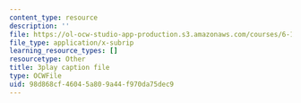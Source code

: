 ```yaml
---
content_type: resource
description: ''
file: https://ol-ocw-studio-app-production.s3.amazonaws.com/courses/6-189-multicore-programming-primer-january-iap-2007/98d868cf46045a809a44f970da75dec9_f2_lvRuqp50.vtt
file_type: application/x-subrip
learning_resource_types: []
resourcetype: Other
title: 3play caption file
type: OCWFile
uid: 98d868cf-4604-5a80-9a44-f970da75dec9
---
```

